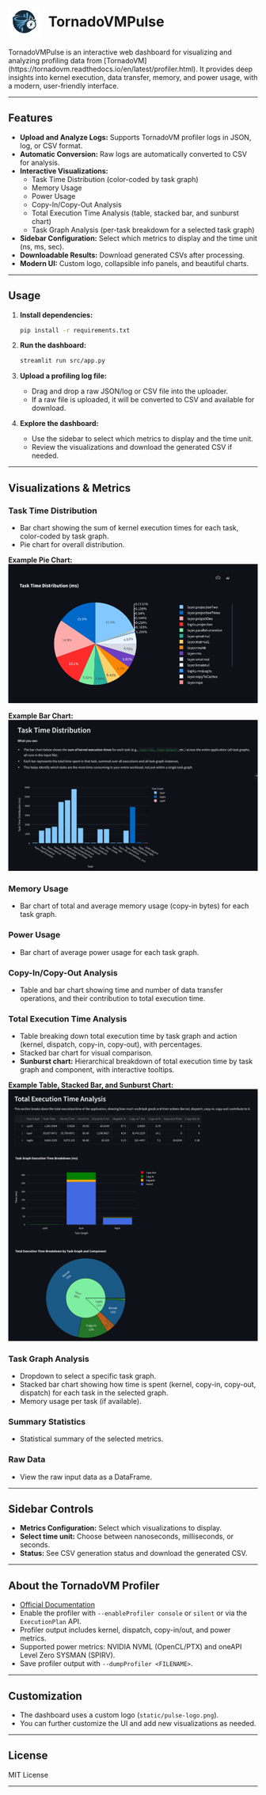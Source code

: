 <h1 align="left">
  <img src="docs/pulse-logo.png" alt="TornadoVMPulse Logo" width="64" style="vertical-align: middle; margin-right: 10px;">
 TornadoVMPulse
</h1>
TornadoVMPulse is an interactive web dashboard for visualizing and analyzing profiling data from [TornadoVM](https://tornadovm.readthedocs.io/en/latest/profiler.html). It provides deep insights into kernel execution, data transfer, memory, and power usage, with a modern, user-friendly interface.

---

## Features

- **Upload and Analyze Logs:** Supports TornadoVM profiler logs in JSON, log, or CSV format.
- **Automatic Conversion:** Raw logs are automatically converted to CSV for analysis.
- **Interactive Visualizations:**
  - Task Time Distribution (color-coded by task graph)
  - Memory Usage
  - Power Usage
  - Copy-In/Copy-Out Analysis
  - Total Execution Time Analysis (table, stacked bar, and sunburst chart)
  - Task Graph Analysis (per-task breakdown for a selected task graph)
- **Sidebar Configuration:** Select which metrics to display and the time unit (ns, ms, sec).
- **Downloadable Results:** Download generated CSVs after processing.
- **Modern UI:** Custom logo, collapsible info panels, and beautiful charts.

---

## Usage

1. **Install dependencies:**
   ```bash
   pip install -r requirements.txt
   ```

2. **Run the dashboard:**
   ```bash
   streamlit run src/app.py
   ```

3. **Upload a profiling log file:**
   - Drag and drop a raw JSON/log or CSV file into the uploader.
   - If a raw file is uploaded, it will be converted to CSV and available for download.

4. **Explore the dashboard:**
   - Use the sidebar to select which metrics to display and the time unit.
   - Review the visualizations and download the generated CSV if needed.

---

## Visualizations & Metrics

### Task Time Distribution

- Bar chart showing the sum of kernel execution times for each task, color-coded by task graph.
- Pie chart for overall distribution.

**Example Pie Chart:**
![Task Time Distribution Pie Chart](docs/task-time-distro.png)

**Example Bar Chart:**
![Task Time Distribution Bar Chart](docs/task-time.png)

### Memory Usage
- Bar chart of total and average memory usage (copy-in bytes) for each task graph.

### Power Usage
- Bar chart of average power usage for each task graph.

### Copy-In/Copy-Out Analysis
- Table and bar chart showing time and number of data transfer operations, and their contribution to total execution time.

### Total Execution Time Analysis

- Table breaking down total execution time by task graph and action (kernel, dispatch, copy-in, copy-out), with percentages.
- Stacked bar chart for visual comparison.
- **Sunburst chart:** Hierarchical breakdown of total execution time by task graph and component, with interactive tooltips.

**Example Table, Stacked Bar, and Sunburst Chart:**
![Total Execution Time Analysis](docs/total-exec-time.png)

### Task Graph Analysis
- Dropdown to select a specific task graph.
- Stacked bar chart showing how time is spent (kernel, copy-in, copy-out, dispatch) for each task in the selected graph.
- Memory usage per task (if available).

### Summary Statistics
- Statistical summary of the selected metrics.

### Raw Data
- View the raw input data as a DataFrame.

---

## Sidebar Controls

- **Metrics Configuration:** Select which visualizations to display.
- **Select time unit:** Choose between nanoseconds, milliseconds, or seconds.
- **Status:** See CSV generation status and download the generated CSV.

---

## About the TornadoVM Profiler

- [Official Documentation](https://tornadovm.readthedocs.io/en/latest/profiler.html)
- Enable the profiler with `--enableProfiler console` or `silent` or via the `ExecutionPlan` API.
- Profiler output includes kernel, dispatch, copy-in/out, and power metrics.
- Supported power metrics: NVIDIA NVML (OpenCL/PTX) and oneAPI Level Zero SYSMAN (SPIRV).
- Save profiler output with `--dumpProfiler <FILENAME>`.

---

## Customization

- The dashboard uses a custom logo (`static/pulse-logo.png`).
- You can further customize the UI and add new visualizations as needed.

---

## License

MIT License

---
